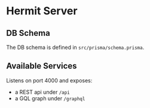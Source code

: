 # Hermit Server

## DB Schema

The DB schema is defined in `src/prisma/schema.prisma`.

## Available Services

Listens on port 4000 and exposes:

- a REST api under `/api`
- a GQL graph under `/graphql`

